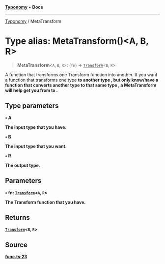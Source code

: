 [**Typonomy**](../README.md) • **Docs**

***

[Typonomy](../globals.md) / MetaTransform

# Type alias: MetaTransform()\<A, B, R\>

> **MetaTransform**\<`A`, `B`, `R`\>: (`fn`) => [`Transform`](Transform.md)\<`B`, `R`\>

A function that transforms one Transform function into another.
If you want a function that transforms one type <B> to another type <R>,
but only know/have a function that converts another type <A> to that same type <R>,
a MetaTransform will help get you from <A> to <B>.

## Type parameters

• **A**

The input type that you have.

• **B**

The input type that you want.

• **R**

The output type.

## Parameters

• **fn**: [`Transform`](Transform.md)\<`A`, `R`\>

The Transform function that you have.

## Returns

[`Transform`](Transform.md)\<`B`, `R`\>

## Source

[func.ts:23](https://github.com/softcraft-development/typonomy/blob/289df70d83b2b1e3049cb23856e86e275cb8aa8a/src/func.ts#L23)

